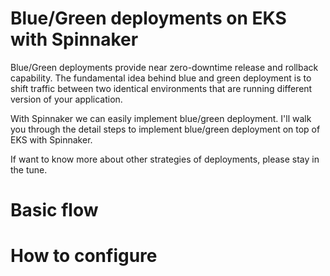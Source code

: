 # Blue/Green deployments on EKS with Spinnaker

Blue/Green deployments provide near zero-downtime release and rollback capability. The fundamental idea behind blue and green deployment is to shift traffic between two identical environments that are running different version of your application.

With Spinnaker we can easily implement blue/green deployment. I'll walk you through the detail steps to implement blue/green deployment on top of EKS with Spinnaker.

If want to know more about other strategies of deployments, please stay in the tune.

# Basic flow

# How to configure
